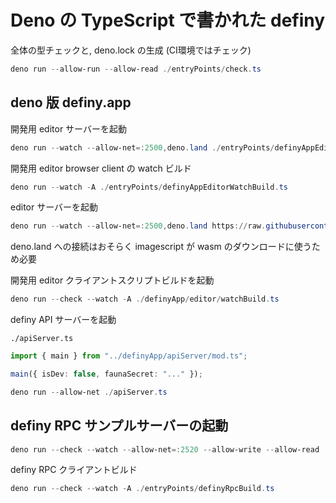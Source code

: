 # Deno の TypeScript で書かれた definy

全体の型チェックと, deno.lock の生成 (CI環境ではチェック)
```ps1
deno run --allow-run --allow-read ./entryPoints/check.ts
```

## deno 版 definy.app

開発用 editor サーバーを起動

```ps1
deno run --watch --allow-net=:2500,deno.land ./entryPoints/definyAppEditorServerDev.ts
```

開発用 editor browser client の watch ビルド

```ps1
deno run --watch -A ./entryPoints/definyAppEditorWatchBuild.ts
```

editor サーバーを起動

```ps1
deno run --watch --allow-net=:2500,deno.land https://raw.githubusercontent.com/narumincho/definy/main/deno-lib/definyApp/editorServer/dev.ts
```

deno.land への接続はおそらく imagescript が wasm のダウンロードに使うため必要

開発用 editor クライアントスクリプトビルドを起動

```ps1
deno run --check --watch -A ./definyApp/editor/watchBuild.ts
```

definy API サーバーを起動

`./apiServer.ts`
```ts
import { main } from "../definyApp/apiServer/mod.ts";

main({ isDev: false, faunaSecret: "..." });
```

```ps1
deno run --allow-net ./apiServer.ts
```

## definy RPC サンプルサーバーの起動

```ps1
deno run --check --watch --allow-net=:2520 --allow-write --allow-read ./entryPoints/definyRpcServerDev.ts
```

definy RPC クライアントビルド

```ps1
deno run --check --watch -A ./entryPoints/definyRpcBuild.ts
```
